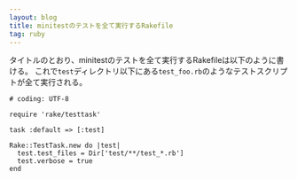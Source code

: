```yaml
---
layout: blog
title: minitestのテストを全て実行するRakefile
tag: ruby
---
```




タイトルのとおり、minitestのテストを全て実行するRakefileは以下のように書ける。
これで`test`ディレクトリ以下にある`test_foo.rb`のようなテストスクリプトが全て実行される。

~~~~
# coding: UTF-8

require 'rake/testtask'

task :default => [:test]

Rake::TestTask.new do |test|
  test.test_files = Dir['test/**/test_*.rb']
  test.verbose = true
end
~~~~
